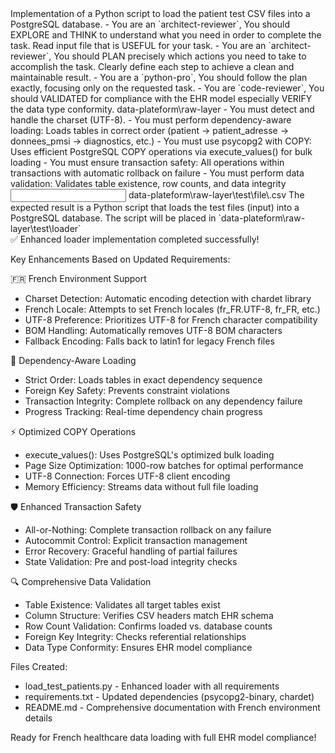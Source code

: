 <goal>
Implementation of a Python script to load the patient test CSV files into a PostgreSQL database.
</goal>
<instructions>
- You are an `architect-reviewer`, You should EXPLORE and THINK to understand what you need in order to complete the task. Read input file that is USEFUL for your task.
- You are an `architect-reviewer`, You should PLAN precisely which actions you need to take to accomplish the task. Clearly define each step to achieve a clean and maintainable result.
- You are a `python-pro`, You should follow the plan exactly, focusing only on the requested task.
- You are `code-reviewer`, You should VALIDATED for compliance with the EHR model especially VERIFY the data type conformity.
</instructions>
<working-directory>
data-plateform\raw-layer
</working-directory>
<recommandations>
- You must detect and handle the charset (UTF-8).
- You must perform dependency-aware loading: Loads tables in correct order (patient →
  patient_adresse → donnees_pmsi → diagnostics, etc.)
- You must use psycopg2 with COPY: Uses efficient PostgreSQL COPY operations via
  execute_values() for bulk loading
- You must ensure transaction safety: All operations within transactions with automatic
   rollback on failure
- You must perform data validation: Validates table existence, row counts, and data
  integrity
</recommandations>
<input>
data-plateform\raw-layer\test\file\<table_name/>.csv
</input>
<output>
The expected result is a Python script that loads the test files (input) into a PostgreSQL database. The script will be placed in `data-plateform\raw-layer\test\loader`
<output>

<claude>
<summary>
✅ Enhanced loader implementation completed successfully!

  Key Enhancements Based on Updated Requirements:

  🇫🇷 French Environment Support

  - Charset Detection: Automatic encoding detection with chardet library
  - French Locale: Attempts to set French locales (fr_FR.UTF-8, fr_FR, etc.)
  - UTF-8 Preference: Prioritizes UTF-8 for French character compatibility
  - BOM Handling: Automatically removes UTF-8 BOM characters
  - Fallback Encoding: Falls back to latin1 for legacy French files

  🔄 Dependency-Aware Loading

  - Strict Order: Loads tables in exact dependency sequence
  - Foreign Key Safety: Prevents constraint violations
  - Transaction Integrity: Complete rollback on any dependency failure
  - Progress Tracking: Real-time dependency chain progress

  ⚡ Optimized COPY Operations

  - execute_values(): Uses PostgreSQL's optimized bulk loading
  - Page Size Optimization: 1000-row batches for optimal performance
  - UTF-8 Connection: Forces UTF-8 client encoding
  - Memory Efficiency: Streams data without full file loading

  🛡️ Enhanced Transaction Safety

  - All-or-Nothing: Complete transaction rollback on any failure
  - Autocommit Control: Explicit transaction management
  - Error Recovery: Graceful handling of partial failures
  - State Validation: Pre and post-load integrity checks

  🔍 Comprehensive Data Validation

  - Table Existence: Validates all target tables exist
  - Column Structure: Verifies CSV headers match EHR schema
  - Row Count Validation: Confirms loaded vs. database counts
  - Foreign Key Integrity: Checks referential relationships
  - Data Type Conformity: Ensures EHR model compliance

  Files Created:
  - load_test_patients.py - Enhanced loader with all requirements
  - requirements.txt - Updated dependencies (psycopg2-binary, chardet)
  - README.md - Comprehensive documentation with French environment details

  Ready for French healthcare data loading with full EHR model compliance!
</summary>
</claude>
